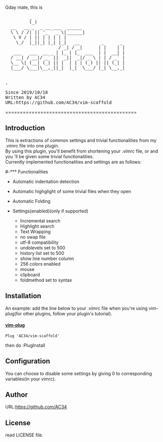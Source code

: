  Gday mate, this is 
 <pre>         _                                  
         (_)                                 
  __   __ _  _ __ ___  ______                
  \ \ / /| || '_ ` _ \|______|               
   \ V / | || | | | | |                      
    \_/  |_||_| |_| |_|   __        _      _ 
                    / _| / _|      | |    | |
   ___   ___  __ _ | |_ | |_  ___  | |  __| |
  / __| / __|/ _` ||  _||  _|/ _ \ | | / _` |
  \__ \| (__| (_| || |  | | | (_) || || (_| |
  |___/ \___|\__,_||_|  |_|  \___/ |_| \__,_|
                                             
                                             
.
</pre>
 
<pre>Since 2019/10/18
Written by AC34
URL:https://github.com/AC34/vim-scaffold
</pre>
=============================================

Introduction
---------------------------------------------
This is extractions of common settings and trivial functionalities from my .vimrc file into one plugin.  
By using this plugin, you'll benefit from shortening your .vimrc file, or and you 'll be given some trivial functionalities.  
Currently implemented functionalities and settings are as follows:  

#-*** Functionalities
  - Automatic indentation detection
  - Automatic highglight of some trivial files when they open
  - Automatic Folding

- Settings(enabled)(only if supported)
  - Incremental search
  - Highlight search
  - Text Wrapping
  - no swap file
  - utf-8 compatibility
  - undolevels set to 500
  - history list set to 500
  - show line number column
  - 256 colors enabled
  - mouse
  - clipboard
  - foldmethod set to syntax

Installation
---------------------------------------------
An example: add the line below to your .vimrc file when you're using vim-plug(for other plugins, follow your plugin's tutorial).

#### [vim-plug](https://github.com/junegunn/vim-plug)
	Plug 'AC34/vim-scaffold'

then do :PlugInstall

Configuration
---------------------------------------------
You can choose to disable some settings by giving 0 to corresponding variables(in your vimrc).


Author
---------------------------------------------
URL:https://github.com/AC34

License
---------------------------------------------
read LICENSE file.
